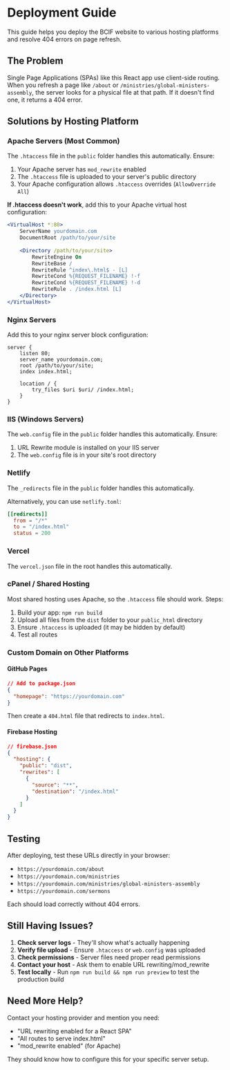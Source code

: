 # Deployment Guide

This guide helps you deploy the BCIF website to various hosting platforms and resolve 404 errors on page refresh.

## The Problem

Single Page Applications (SPAs) like this React app use client-side routing. When you refresh a page like `/about` or `/ministries/global-ministers-assembly`, the server looks for a physical file at that path. If it doesn't find one, it returns a 404 error.

## Solutions by Hosting Platform

### Apache Servers (Most Common)

The `.htaccess` file in the `public` folder handles this automatically. Ensure:

1. Your Apache server has `mod_rewrite` enabled
2. The `.htaccess` file is uploaded to your server's public directory
3. Your Apache configuration allows `.htaccess` overrides (`AllowOverride All`)

**If .htaccess doesn't work**, add this to your Apache virtual host configuration:

```apache
<VirtualHost *:80>
    ServerName yourdomain.com
    DocumentRoot /path/to/your/site
    
    <Directory /path/to/your/site>
        RewriteEngine On
        RewriteBase /
        RewriteRule ^index\.html$ - [L]
        RewriteCond %{REQUEST_FILENAME} !-f
        RewriteCond %{REQUEST_FILENAME} !-d
        RewriteRule . /index.html [L]
    </Directory>
</VirtualHost>
```

### Nginx Servers

Add this to your nginx server block configuration:

```nginx
server {
    listen 80;
    server_name yourdomain.com;
    root /path/to/your/site;
    index index.html;

    location / {
        try_files $uri $uri/ /index.html;
    }
}
```

### IIS (Windows Servers)

The `web.config` file in the `public` folder handles this automatically. Ensure:

1. URL Rewrite module is installed on your IIS server
2. The `web.config` file is in your site's root directory

### Netlify

The `_redirects` file in the `public` folder handles this automatically.

Alternatively, you can use `netlify.toml`:

```toml
[[redirects]]
  from = "/*"
  to = "/index.html"
  status = 200
```

### Vercel

The `vercel.json` file in the root handles this automatically.

### cPanel / Shared Hosting

Most shared hosting uses Apache, so the `.htaccess` file should work. Steps:

1. Build your app: `npm run build`
2. Upload all files from the `dist` folder to your `public_html` directory
3. Ensure `.htaccess` is uploaded (it may be hidden by default)
4. Test all routes

### Custom Domain on Other Platforms

#### GitHub Pages

```json
// Add to package.json
{
  "homepage": "https://yourdomain.com"
}
```

Then create a `404.html` file that redirects to `index.html`.

#### Firebase Hosting

```json
// firebase.json
{
  "hosting": {
    "public": "dist",
    "rewrites": [
      {
        "source": "**",
        "destination": "/index.html"
      }
    ]
  }
}
```

## Testing

After deploying, test these URLs directly in your browser:

- `https://yourdomain.com/about`
- `https://yourdomain.com/ministries`
- `https://yourdomain.com/ministries/global-ministers-assembly`
- `https://yourdomain.com/sermons`

Each should load correctly without 404 errors.

## Still Having Issues?

1. **Check server logs** - They'll show what's actually happening
2. **Verify file upload** - Ensure `.htaccess` or `web.config` was uploaded
3. **Check permissions** - Server files need proper read permissions
4. **Contact your host** - Ask them to enable URL rewriting/mod_rewrite
5. **Test locally** - Run `npm run build && npm run preview` to test the production build

## Need More Help?

Contact your hosting provider and mention you need:
- "URL rewriting enabled for a React SPA"
- "All routes to serve index.html"
- "mod_rewrite enabled" (for Apache)

They should know how to configure this for your specific server setup.
